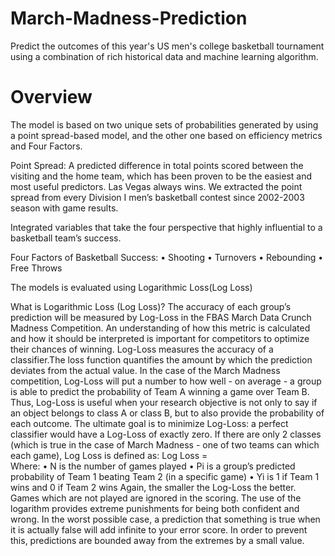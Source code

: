 # March-Madness-Prediction
Predict the outcomes of this year's US men's college basketball tournament using a combination of rich historical data and machine learning algorithm.

# Overview
The model is based on two unique sets of probabilities generated by using a point spread-based model, and the other one based on efficiency metrics and Four Factors.

Point Spread: A predicted difference in total points scored between the visiting and the home team, which has been proven to be the easiest and most useful predictors. Las Vegas always wins.  We extracted the point spread from every Division I men’s basketball contest since 2002-2003 season with game results.

Integrated variables that take the four perspective that highly influential to a basketball team’s success.

Four Factors of Basketball Success:
•	Shooting
•	Turnovers
•	Rebounding 
•	Free Throws

The models is evaluated using Logarithmic Loss(Log Loss)

What is Logarithmic Loss (Log Loss)?
The accuracy of each group’s prediction will be measured by Log-Loss in the FBAS March Data Crunch Madness Competition. An understanding of how this metric is calculated and how it should be interpreted is important for competitors to optimize their chances of winning.
Log-Loss measures the accuracy of a classifier.The loss function quantifies the amount by which the prediction deviates from the actual value. In the case of the March Madness competition, Log-Loss will put a number to how well - on average - a group is able to predict the probability of Team A winning a game over Team B. Thus, Log-Loss is useful when your research objective is not only to say if an object belongs to class A or class B, but to also provide the probability of each outcome. The ultimate goal is to minimize Log-Loss: a perfect classifier would have a Log-Loss of exactly zero. 
If there are only 2 classes (which is true in the case of March Madness - one of two teams can which each game), Log Loss is defined as:
Log Loss =  
Where:
•	N is the number of games played 
•	Pi is a group’s predicted probability of Team 1 beating Team 2 (in a specific game)
•	Yi is 1 if Team 1 wins and 0 if Team 2 wins
Again, the smaller the Log-Loss the better. Games which are not played are ignored in the scoring. The use of the logarithm provides extreme punishments for being both confident and wrong. In the worst possible case, a prediction that something is true when it is actually false will add infinite to your error score. In order to prevent this, predictions are bounded away from the extremes by a small value. 


